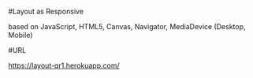 #Layout as Responsive

based on JavaScript, HTML5, Canvas, Navigator, MediaDevice 
(Desktop, Mobile)

#URL

https://layout-qr1.herokuapp.com/

